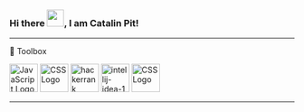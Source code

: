 ### Hi there <img src="https://raw.githubusercontent.com/MartinHeinz/MartinHeinz/master/wave.gif" width="30px">, I am Catalin Pit!


<!--
**xlr8r53/xlr8r53** is a ✨ _special_ ✨ repository because its `README.md` (this file) appears on your GitHub profile.

Here are some ideas to get you started:

- 🔭 I’m currently working on ...
- 🌱 I’m currently learning ...
- 👯 I’m looking to collaborate on ...
- 🤔 I’m looking for help with ...
- 💬 Ask me about ...
- 📫 How to reach me: ...
- 😄 Pronouns: ...
- ⚡ Fun fact: ...
-->

---

🧰 Toolbox

<img src="https://cdn.worldvectorlogo.com/logos/python-5.svg" alt="JavaScript Logo" width="50" height="50"/> <img src="https://cdn.worldvectorlogo.com/logos/css3.svg" alt="CSS Logo" width="50" height="50"/>
<img src="https://cdn.worldvectorlogo.com/logos/css3.svg" alt="hackerrank" width="50" height="50"/>
<img src="https://cdn.worldvectorlogo.com/logos/css3.svg" alt="intellij-idea-1" width="50" height="50"/>
<img src="https://cdn.worldvectorlogo.com/logos/css3.svg" alt="CSS Logo" width="50" height="50"/>

---
